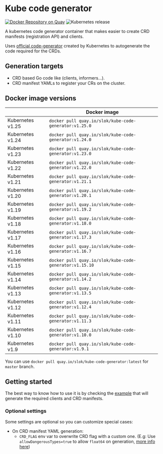# Kube code generator

[![Docker Repository on Quay](https://quay.io/repository/slok/kube-code-generator/status "Docker Repository on Quay")](https://quay.io/repository/slok/kube-code-generator)
![Kubernetes release](https://img.shields.io/badge/Kubernetes-v1.24-green?logo=Kubernetes&style=flat&color=326CE5&logoColor=white)

A kubernetes code generator container that makes easier to create CRD manifests (registration API) and clients.

Uses [official code-generator](https://github.com/kubernetes/code-generator) created by Kubernetes to autogenerate the code required for the CRDs.

## Generation targets

- CRD based Go code like (clients, informers...).
- CRD manifest YAMLs to register your CRs on the cluster.

## Docker image versions

|                  | Docker image                                            |
| ---------------- | ------------------------------------------------------- |
| Kubernetes v1.25 | `docker pull quay.io/slok/kube-code-generator:v1.25.0`  |
| Kubernetes v1.24 | `docker pull quay.io/slok/kube-code-generator:v1.24.0`  |
| Kubernetes v1.23 | `docker pull quay.io/slok/kube-code-generator:v1.23.0`  |
| Kubernetes v1.22 | `docker pull quay.io/slok/kube-code-generator:v1.22.0`  |
| Kubernetes v1.21 | `docker pull quay.io/slok/kube-code-generator:v1.21.1`  |
| Kubernetes v1.20 | `docker pull quay.io/slok/kube-code-generator:v1.20.1`  |
| Kubernetes v1.19 | `docker pull quay.io/slok/kube-code-generator:v1.19.2`  |
| Kubernetes v1.18 | `docker pull quay.io/slok/kube-code-generator:v1.18.0`  |
| Kubernetes v1.17 | `docker pull quay.io/slok/kube-code-generator:v1.17.3`  |
| Kubernetes v1.16 | `docker pull quay.io/slok/kube-code-generator:v1.16.7`  |
| Kubernetes v1.15 | `docker pull quay.io/slok/kube-code-generator:v1.15.10` |
| Kubernetes v1.14 | `docker pull quay.io/slok/kube-code-generator:v1.14.2`  |
| Kubernetes v1.13 | `docker pull quay.io/slok/kube-code-generator:v1.13.5`  |
| Kubernetes v1.12 | `docker pull quay.io/slok/kube-code-generator:v1.12.4`  |
| Kubernetes v1.11 | `docker pull quay.io/slok/kube-code-generator:v1.11.3`  |
| Kubernetes v1.10 | `docker pull quay.io/slok/kube-code-generator:v1.10.0`  |
| Kubernetes v1.9  | `docker pull quay.io/slok/kube-code-generator:v1.9.1`   |

You can use `docker pull quay.io/slok/kube-code-generator:latest` for `master` branch.

## Getting started

The best way to know how to use it is by checking the [example](example/) that will generate the required clients and CRD manifests.

### Optional settings

Some settings are optional so you can customize special cases:

- On CRD manifest YAML generation:
  - `CRD_FLAG` env var to overwrite CRD flag with a custom one. (E.g: Use `allowDangerousTypes=true` to allow `float64` on generation, [more info here][unsecure-float64])

[unsecure-float64]: https://github.com/kubernetes-sigs/controller-tools/issues/245
